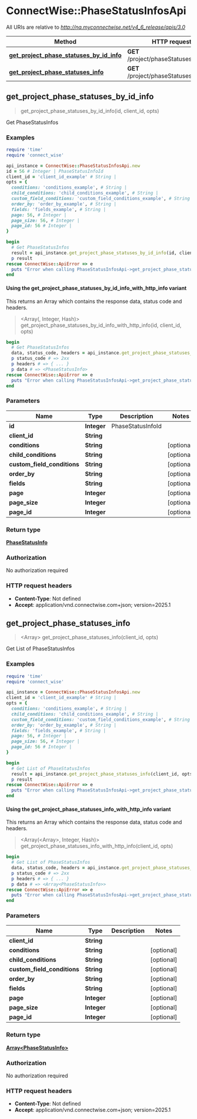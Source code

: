 # ConnectWise::PhaseStatusInfosApi

All URIs are relative to *http://na.myconnectwise.net/v4_6_release/apis/3.0*

| Method | HTTP request | Description |
| ------ | ------------ | ----------- |
| [**get_project_phase_statuses_by_id_info**](PhaseStatusInfosApi.md#get_project_phase_statuses_by_id_info) | **GET** /project/phaseStatuses/{id}/info | Get PhaseStatusInfos |
| [**get_project_phase_statuses_info**](PhaseStatusInfosApi.md#get_project_phase_statuses_info) | **GET** /project/phaseStatuses/info | Get List of PhaseStatusInfos |


## get_project_phase_statuses_by_id_info

> <PhaseStatusInfo> get_project_phase_statuses_by_id_info(id, client_id, opts)

Get PhaseStatusInfos

### Examples

```ruby
require 'time'
require 'connect_wise'

api_instance = ConnectWise::PhaseStatusInfosApi.new
id = 56 # Integer | PhaseStatusInfoId
client_id = 'client_id_example' # String | 
opts = {
  conditions: 'conditions_example', # String | 
  child_conditions: 'child_conditions_example', # String | 
  custom_field_conditions: 'custom_field_conditions_example', # String | 
  order_by: 'order_by_example', # String | 
  fields: 'fields_example', # String | 
  page: 56, # Integer | 
  page_size: 56, # Integer | 
  page_id: 56 # Integer | 
}

begin
  # Get PhaseStatusInfos
  result = api_instance.get_project_phase_statuses_by_id_info(id, client_id, opts)
  p result
rescue ConnectWise::ApiError => e
  puts "Error when calling PhaseStatusInfosApi->get_project_phase_statuses_by_id_info: #{e}"
end
```

#### Using the get_project_phase_statuses_by_id_info_with_http_info variant

This returns an Array which contains the response data, status code and headers.

> <Array(<PhaseStatusInfo>, Integer, Hash)> get_project_phase_statuses_by_id_info_with_http_info(id, client_id, opts)

```ruby
begin
  # Get PhaseStatusInfos
  data, status_code, headers = api_instance.get_project_phase_statuses_by_id_info_with_http_info(id, client_id, opts)
  p status_code # => 2xx
  p headers # => { ... }
  p data # => <PhaseStatusInfo>
rescue ConnectWise::ApiError => e
  puts "Error when calling PhaseStatusInfosApi->get_project_phase_statuses_by_id_info_with_http_info: #{e}"
end
```

### Parameters

| Name | Type | Description | Notes |
| ---- | ---- | ----------- | ----- |
| **id** | **Integer** | PhaseStatusInfoId |  |
| **client_id** | **String** |  |  |
| **conditions** | **String** |  | [optional] |
| **child_conditions** | **String** |  | [optional] |
| **custom_field_conditions** | **String** |  | [optional] |
| **order_by** | **String** |  | [optional] |
| **fields** | **String** |  | [optional] |
| **page** | **Integer** |  | [optional] |
| **page_size** | **Integer** |  | [optional] |
| **page_id** | **Integer** |  | [optional] |

### Return type

[**PhaseStatusInfo**](PhaseStatusInfo.md)

### Authorization

No authorization required

### HTTP request headers

- **Content-Type**: Not defined
- **Accept**: application/vnd.connectwise.com+json; version=2025.1


## get_project_phase_statuses_info

> <Array<PhaseStatusInfo>> get_project_phase_statuses_info(client_id, opts)

Get List of PhaseStatusInfos

### Examples

```ruby
require 'time'
require 'connect_wise'

api_instance = ConnectWise::PhaseStatusInfosApi.new
client_id = 'client_id_example' # String | 
opts = {
  conditions: 'conditions_example', # String | 
  child_conditions: 'child_conditions_example', # String | 
  custom_field_conditions: 'custom_field_conditions_example', # String | 
  order_by: 'order_by_example', # String | 
  fields: 'fields_example', # String | 
  page: 56, # Integer | 
  page_size: 56, # Integer | 
  page_id: 56 # Integer | 
}

begin
  # Get List of PhaseStatusInfos
  result = api_instance.get_project_phase_statuses_info(client_id, opts)
  p result
rescue ConnectWise::ApiError => e
  puts "Error when calling PhaseStatusInfosApi->get_project_phase_statuses_info: #{e}"
end
```

#### Using the get_project_phase_statuses_info_with_http_info variant

This returns an Array which contains the response data, status code and headers.

> <Array(<Array<PhaseStatusInfo>>, Integer, Hash)> get_project_phase_statuses_info_with_http_info(client_id, opts)

```ruby
begin
  # Get List of PhaseStatusInfos
  data, status_code, headers = api_instance.get_project_phase_statuses_info_with_http_info(client_id, opts)
  p status_code # => 2xx
  p headers # => { ... }
  p data # => <Array<PhaseStatusInfo>>
rescue ConnectWise::ApiError => e
  puts "Error when calling PhaseStatusInfosApi->get_project_phase_statuses_info_with_http_info: #{e}"
end
```

### Parameters

| Name | Type | Description | Notes |
| ---- | ---- | ----------- | ----- |
| **client_id** | **String** |  |  |
| **conditions** | **String** |  | [optional] |
| **child_conditions** | **String** |  | [optional] |
| **custom_field_conditions** | **String** |  | [optional] |
| **order_by** | **String** |  | [optional] |
| **fields** | **String** |  | [optional] |
| **page** | **Integer** |  | [optional] |
| **page_size** | **Integer** |  | [optional] |
| **page_id** | **Integer** |  | [optional] |

### Return type

[**Array&lt;PhaseStatusInfo&gt;**](PhaseStatusInfo.md)

### Authorization

No authorization required

### HTTP request headers

- **Content-Type**: Not defined
- **Accept**: application/vnd.connectwise.com+json; version=2025.1

